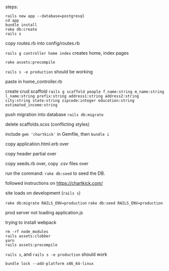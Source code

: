 steps:

```
rails new app --database=postgresql
cd app
bundle install
rake db:create
rails s
```

copy routes.rb into config/routes.rb

`rails g controller home index` creates home, index pages

`rake assets:precompile`

`rails s -e production`
should be working

paste in home_controller.rb

create crud scaffold
`rails g scaffold people f_name:string m_name:string l_name:string prefix:string address1:string address2:string city:string state:string zipcode:integer education:string estimated_income:string`

push migration into database
`rails db:migrate`

delete scaffolds.scss (conflicting styles)

include `gem 'chartkick'` in Gemfile, then `bundle i`

copy application.html.erb over

copy header partial over

copy seeds.rb over, copy .csv files over

run the command: `rake db:seed` to seed the DB.

followed instructions on https://chartkick.com/

site loads on development (`rails s`)

`rake db:migrate RAILS_ENV=production`
`rake db:seed RAILS_ENV=production`

prod server not loading application.js

trying to install webpack

```
rm -rf node_modules
rails assets:clobber
yarn
rails assets:precompile
```
`rails s`, and `rails s -e production` should work

`bundle lock --add-platform x86_64-linux`
